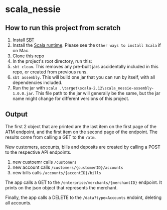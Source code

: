 # scala_nessie

## How to run this project from scratch

1. Install [SBT](https://www.scala-sbt.org/download.html)
2. Install the [Scala runtime](https://www.scala-lang.org/download/). Please see the `Other ways to install Scala` if on Mac.
3. Clone this repo
4. In the project's root directory, run this:
  1. `sbt clean`. This removes any pre-built jars accidentally included in this repo, or created from previous runs.
  2. `sbt assembly`. This will build one jar that you can run by itself, with all dependencies included.
5. Run the jar with `scala .\target\scala-2.12\scala_nessie-assembly-1.0.0.jar`. This file path to the jar will generally be the same, 
but the jar name might change for different versions of this project.

## Output
The first 2 object that are printed are the last item on the first page of the ATM endpoint, and the first item on the second page of the endpoint.
The results come from calling a GET to the `/atm`.

New customers, accounts, bills and deposits are created by calling a POST to the respective API endpoints.
1. new custoemr calls `/customers`
2. new account calls `/customers/{customerID}/accounts`
3. new bills calls `/accounts/{accontID}/bills`

The app calls a GET to the `/enterprise/merchants/{merchantID}` endpoint. It prints on the json object that represents the merchant.

Finally, the app calls a DELETE to the `/data?type=Accounts` endoint, deleting all accounts.
